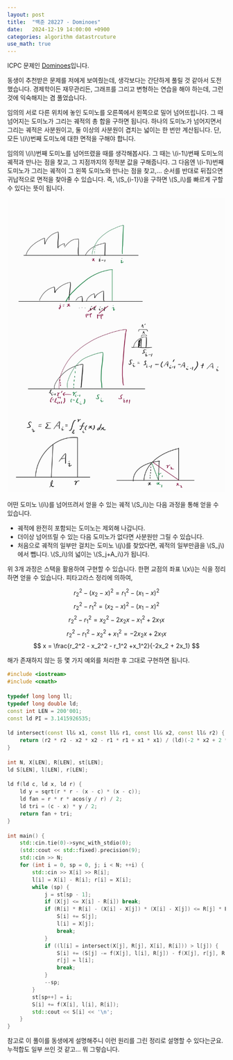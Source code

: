 ```yaml
---
layout: post
title:  "백준 28227 - Dominoes"
date:   2024-12-19 14:00:00 +0900
categories: algorithm datastrcuture
use_math: true
---
```


ICPC 문제인 [Dominoes][q]입니다.

동생이 추천받은 문제를 저에게 보여줬는데, 생각보다는 간단하게 풀릴 것 같아서 도전했습니다. 경제학이든 재무관리든, 그래프를 그리고 변형하는 연습을 해야 하는데, 그런 것에 익숙해지는 겸 풀었습니다.

임의의 서로 다른 위치에 놓인 도미노를 오른쪽에서 왼쪽으로 밀어 넘어뜨립니다. 그 때 넘어지는 도미노가 그리는 궤적의 총 합을 구하면 됩니다. 하나의 도미노가 넘어지면서 그리는 궤적은 사분원이고, 둘 이상의 사분원이 겹치는 넓이는 한 번만 계산됩니다. 단, 모든 \\(i\\)번째 도미노에 대한 면적을 구해야 합니다.

임의의 \\(i\\)번째 도미노를 넘어뜨렸을 때를 생각해봅시다. 그 때는 \\(i-1\\)번째 도미노의 궤적과 만나는 점을 찾고, 그 지점까지의 정적분 값을 구해줍니다. 그 다음엔 \\(i-1\\)번째 도미노가 그리는 궤적이 그 왼쪽 도미노와 만나는 점을 찾고,... 순서를 반대로 뒤집으면 귀납적으로 면적을 찾아줄 수 있습니다. 즉, \\(S_{i-1}\\)을 구하면 \\(S_i\\)를 빠르게 구할 수 있다는 뜻이 됩니다.

![description](/assets/images/2024-12-19-q28227/description.jpg)

어떤 도미노 \\(i\\)를 넘어뜨려서 얻을 수 있는 궤적 \\(S_i\\)는 다음 과정을 통해 얻을 수 있습니다.

- 궤적에 완전히 포함되는 도미노는 제외해 나갑니다.
- 더이상 넘어뜨릴 수 있는 다음 도미노가 없다면 사분원만 그릴 수 있습니다.
- 처음으로 궤적의 일부만 걸치는 도미노 \\(j\\)를 찾았다면, 궤적의 일부만큼을 \\(S_j\\)에서 뺍니다. \\(S_i\\)의 넓이는 \\(S_j+A_i\\)가 됩니다.

위 3개 과정은 스택을 활용하여 구현할 수 있습니다. 한편 교점의 좌표 \\(x\\)는 식을 정리하면 얻을 수 있습니다. 피타고라스 정리에 의하여,

$$ r_2^2 - (x_2 - x)^2 = r_1^2 - (x_1 - x)^2 $$
$$ r_2^2 - r_1^2 = (x_2 - x)^2 - (x_1 - x)^2 $$
$$ r_2^2 - r_1^2 = x_2^2 - 2x_2x - x_1^2 + 2x_1x $$
$$ r_2^2 - r_1^2 - x_2^2 +x_1^2 = -2x_2x + 2x_1x $$
$$ x = \frac{r_2^2 - x_2^2 - r_1^2 +x_1^2}{-2x_2 + 2x_1} $$

해가 존재하지 않는 등 몇 가지 예외를 처리한 후 그대로 구현하면 됩니다.

```cpp
#include <iostream>
#include <cmath>

typedef long long ll;
typedef long double ld;
const int LEN = 200'001;
const ld PI = 3.1415926535;

ld intersect(const ll& x1, const ll& r1, const ll& x2, const ll& r2) {
	return (r2 * r2 - x2 * x2 - r1 * r1 + x1 * x1) / (ld)(-2 * x2 + 2 * x1);
}

int N, X[LEN], R[LEN], st[LEN];
ld S[LEN], l[LEN], r[LEN];

ld f(ld c, ld x, ld r) {
	ld y = sqrt(r * r - (x - c) * (x - c));
	ld fan = r * r * acos(y / r) / 2;
	ld tri = (c - x) * y / 2;
	return fan + tri;
}

int main() {
	std::cin.tie(0)->sync_with_stdio(0);
	(std::cout << std::fixed).precision(9);
	std::cin >> N;
	for (int i = 0, sp = 0, j; i < N; ++i) {
		std::cin >> X[i] >> R[i];
		l[i] = X[i] - R[i]; r[i] = X[i];
		while (sp) {
			j = st[sp - 1];
			if (X[j] <= X[i] - R[i]) break;
			if (R[i] * R[i] - (X[i] - X[j]) * (X[i] - X[j]) <= R[j] * R[j]) {
				S[i] += S[j];
				l[i] = X[j];
				break;
			}
			if ((l[i] = intersect(X[j], R[j], X[i], R[i])) > l[j]) {
				S[i] += (S[j] -= f(X[j], l[i], R[j]) - f(X[j], r[j], R[j]));
				r[j] = l[i];
				break;
			}	
			--sp;
		}
		st[sp++] = i;
		S[i] += f(X[i], l[i], R[i]);
		std::cout << S[i] << '\n';
	}
}
```

참고로 이 풀이를 동생에게 설명해주니 이런 원리를 그린 정리로 설명할 수 있다는군요. 누적합도 일부 쓰인 것 같고... 뭐 그렇습니다.

[q]:https://www.acmicpc.net/problem/28227